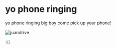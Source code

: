 # yo phone ringing
  yo phone ringing
  big boy come pick up your phone!

  <img src="https://office365.uv.cl/noticias/35-herramientas-y-servicios-ti-iconos-de-notificacion-de-onedrive" alt="juandrive">

  ```
  🀄🥡
  ```
